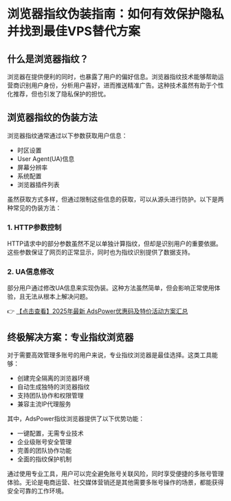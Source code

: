 # 浏览器指纹伪装指南：如何有效保护隐私并找到最佳VPS替代方案

## 什么是浏览器指纹？

浏览器在提供便利的同时，也暴露了用户的偏好信息。浏览器指纹技术能够帮助运营商识别用户身份，分析用户喜好，进而推送精准广告。这种技术虽然有助于个性化推荐，但也引发了隐私保护的担忧。

## 浏览器指纹的伪装方法

浏览器指纹通常通过以下参数获取用户信息：
- 时区设置
- User Agent(UA)信息
- 屏幕分辨率
- 系统配置
- 浏览器插件列表

虽然获取方式多样，但通过限制这些信息的获取，可以从源头进行防护。以下是两种常见的伪装方法：

### 1. HTTP参数控制
HTTP请求中的部分参数虽然不足以单独计算指纹，但却是识别用户的重要依据。这些参数保证了网页的正常显示，同时也为指纹识别提供了数据支持。

### 2. UA信息修改
部分用户通过修改UA信息来实现伪装。这种方法虽然简单，但会影响正常使用体验，且无法从根本上解决问题。

👉 [【点击查看】2025年最新 AdsPower优惠码及特价活动方案汇总](https://bit.ly/adspower_free)

## 终极解决方案：专业指纹浏览器

对于需要高效管理多账号的用户来说，专业指纹浏览器是最佳选择。这类工具能够：

- 创建完全隔离的浏览器环境
- 自动生成独特的浏览器指纹
- 支持团队协作和权限管理
- 兼容主流IP代理服务

其中，AdsPower指纹浏览器提供了以下优势功能：
- 一键配置，无需专业技术
- 企业级账号安全管理
- 完善的团队协作功能
- 全面的指纹保护机制

通过使用专业工具，用户可以完全避免账号关联风险，同时享受便捷的多账号管理体验。无论是电商运营、社交媒体营销还是其他需要多账号操作的场景，都能获得安全可靠的工作环境。